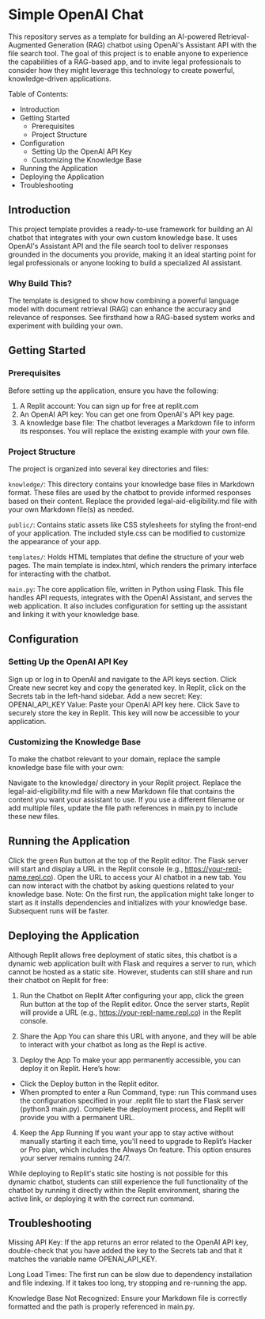 # Simple OpenAI Chat
This repository serves as a template for building an AI-powered Retrieval-Augmented Generation (RAG) chatbot using OpenAI's Assistant API with the file search tool. The goal of this project is to enable anyone to experience the capabilities of a RAG-based app, and to invite legal professionals to consider how they might leverage this technology to create powerful, knowledge-driven applications.

Table of Contents: 
- Introduction
- Getting Started
  - Prerequisites
  - Project Structure
- Configuration
  - Setting Up the OpenAI API Key
  - Customizing the Knowledge Base
- Running the Application
- Deploying the Application
- Troubleshooting

## Introduction
This project template provides a ready-to-use framework for building an AI chatbot that integrates with your own custom knowledge base. It uses OpenAI's Assistant API and the file search tool to deliver responses grounded in the documents you provide, making it an ideal starting point for legal professionals or anyone looking to build a specialized AI assistant.

### Why Build This?
The template is designed to show how combining a powerful language model with document retrieval (RAG) can enhance the accuracy and relevance of responses. See firsthand how a RAG-based system works and experiment with building your own.

## Getting Started
### Prerequisites
Before setting up the application, ensure you have the following:

1. A Replit account: You can sign up for free at replit.com
2. An OpenAI API key: You can get one from OpenAI's API key page.
3. A knowledge base file: The chatbot leverages a Markdown file to inform its responses. You will replace the existing example with your own file.

### Project Structure
The project is organized into several key directories and files:

`knowledge/`: This directory contains your knowledge base files in Markdown format. These files are used by the chatbot to provide informed responses based on their content. Replace the provided legal-aid-eligibility.md file with your own Markdown file(s) as needed.

`public/`: Contains static assets like CSS stylesheets for styling the front-end of your application. The included style.css can be modified to customize the appearance of your app.

`templates/`: Holds HTML templates that define the structure of your web pages. The main template is index.html, which renders the primary interface for interacting with the chatbot.

`main.py`: The core application file, written in Python using Flask. This file handles API requests, integrates with the OpenAI Assistant, and serves the web application. It also includes configuration for setting up the assistant and linking it with your knowledge base.

## Configuration
### Setting Up the OpenAI API Key
Sign up or log in to OpenAI and navigate to the API keys section.
Click Create new secret key and copy the generated key.
In Replit, click on the Secrets tab in the left-hand sidebar.
Add a new secret:
Key: OPENAI_API_KEY
Value: Paste your OpenAI API key here.
Click Save to securely store the key in Replit. This key will now be accessible to your application.

### Customizing the Knowledge Base
To make the chatbot relevant to your domain, replace the sample knowledge base file with your own:

Navigate to the knowledge/ directory in your Replit project.
Replace the legal-aid-eligibility.md file with a new Markdown file that contains the content you want your assistant to use.
If you use a different filename or add multiple files, update the file path references in main.py to include these new files.

## Running the Application
Click the green Run button at the top of the Replit editor.
The Flask server will start and display a URL in the Replit console (e.g., https://your-repl-name.repl.co).
Open the URL to access your AI chatbot in a new tab.
You can now interact with the chatbot by asking questions related to your knowledge base.
Note: On the first run, the application might take longer to start as it installs dependencies and initializes with your knowledge base. Subsequent runs will be faster.

## Deploying the Application
Although Replit allows free deployment of static sites, this chatbot is a dynamic web application built with Flask and requires a server to run, which cannot be hosted as a static site. However, students can still share and run their chatbot on Replit for free:

1. Run the Chatbot on Replit
After configuring your app, click the green Run button at the top of the Replit editor. Once the server starts, Replit will provide a URL (e.g., https://your-repl-name.repl.co) in the Replit console.

2. Share the App
You can share this URL with anyone, and they will be able to interact with your chatbot as long as the Repl is active.

3. Deploy the App
To make your app permanently accessible, you can deploy it on Replit. Here’s how:
- Click the Deploy button in the Replit editor.
- When prompted to enter a Run Command, type: run
This command uses the configuration specified in your .replit file to start the Flask server (python3 main.py). Complete the deployment process, and Replit will provide you with a permanent URL.

4. Keep the App Running
If you want your app to stay active without manually starting it each time, you'll need to upgrade to Replit’s Hacker or Pro plan, which includes the Always On feature. This option ensures your server remains running 24/7.

While deploying to Replit's static site hosting is not possible for this dynamic chatbot, students can still experience the full functionality of the chatbot by running it directly within the Replit environment, sharing the active link, or deploying it with the correct run command.

## Troubleshooting
Missing API Key: If the app returns an error related to the OpenAI API key, double-check that you have added the key to the Secrets tab and that it matches the variable name OPENAI_API_KEY.

Long Load Times: The first run can be slow due to dependency installation and file indexing. If it takes too long, try stopping and re-running the app.

Knowledge Base Not Recognized: Ensure your Markdown file is correctly formatted and the path is properly referenced in main.py.